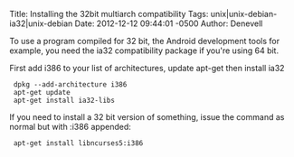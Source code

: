 Title: Installing the 32bit multiarch compatibility
Tags: unix|unix-debian-ia32|unix-debian
Date: 2012-12-12 09:44:01 -0500 
Author: Denevell

To use a program compiled for 32 bit, the Android development tools for example, you need the ia32 compatibility package if you're using 64 bit.

First add i386 to your list of architectures, update apt-get then install ia32

     dpkg --add-architecture i386
     apt-get update
     apt-get install ia32-libs

If you need to install a 32 bit version of something, issue the command as normal but with :i386 appended:

     apt-get install libncurses5:i386

